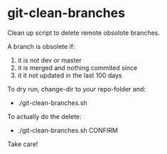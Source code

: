 # git-clean-branches

Clean up script to delete remote obsolote branches.

A branch is obsolete if:
1. it is not dev or master
2. it is merged and nothing commited since
3. it it not updated in the last 100 days

To dry run, change-dir to your repo-folder and:

- ./git-clean-branches.sh
  
To actually do the delete:

- ./git-clean-branches.sh CONFIRM
  
Take care!
